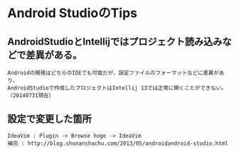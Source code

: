 Android StudioのTips
===============

## AndroidStudioとIntellijではプロジェクト読み込みなどで差異がある。
    Androidの開発はどちらのIDEでも可能だが、設定ファイルのフォーマットなどに差異があり、
    AndroidStudioで作成したプロジェクトはIntellij 13では正常に開くことができない。（20140731現在）

## 設定で変更した箇所
    IdeaVim : Plugin -> Browse hoge -> IdeaVim
    補完 : http://blog.shonanshachu.com/2013/05/androidandroid-studio.html
